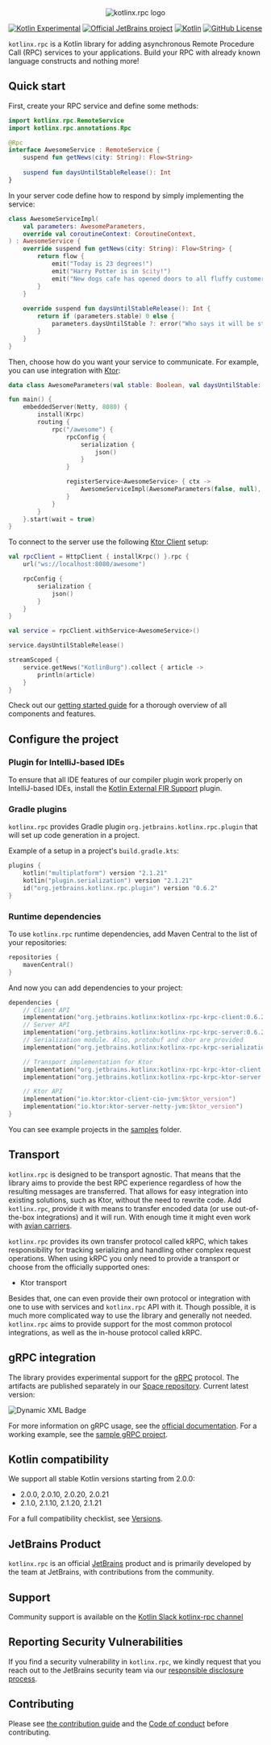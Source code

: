 <div align="center">
    <picture>
        <source media="(prefers-color-scheme: dark)" srcset="https://raw.githubusercontent.com/kotlin/kotlinx-rpc/main/.github/images/logo_dark.png">
        <img alt="kotlinx.rpc logo" src="https://raw.githubusercontent.com/kotlin/kotlinx-rpc/main/.github/images/logo_light.png">
    </picture>
</div>

[![Kotlin Experimental](https://kotl.in/badges/experimental.svg)](https://kotlinlang.org/docs/components-stability.html)
[![Official JetBrains project](http://jb.gg/badges/official.svg)](https://confluence.jetbrains.com/display/ALL/JetBrains+on+GitHub)
[![Kotlin](https://img.shields.io/badge/kotlin-2.0.0--2.1.21-blue.svg?logo=kotlin)](http://kotlinlang.org)
[![GitHub License](https://img.shields.io/badge/license-Apache%20License%202.0-blue.svg?style=flat)](http://www.apache.org/licenses/LICENSE-2.0)

[//]: # ([![TeamCity build]&#40;https://img.shields.io/teamcity/build/s/Build_kRPC_All.svg?server=http%3A%2F%2Fkrpc.teamcity.com&#41;]&#40;https://teamcity.jetbrains.com/viewType.html?buildTypeId=Build_kRPC_All&guest=1&#41;)

`kotlinx.rpc` is a Kotlin library for adding asynchronous Remote Procedure Call (RPC) services to your applications. 
Build your RPC with already known language constructs and nothing more!

## Quick start

First, create your RPC service and define some methods:
```kotlin
import kotlinx.rpc.RemoteService
import kotlinx.rpc.annotations.Rpc

@Rpc
interface AwesomeService : RemoteService {
    suspend fun getNews(city: String): Flow<String>
    
    suspend fun daysUntilStableRelease(): Int
}
```
In your server code define how to respond by simply implementing the service:
```kotlin
class AwesomeServiceImpl(
    val parameters: AwesomeParameters,
    override val coroutineContext: CoroutineContext,
) : AwesomeService {
    override suspend fun getNews(city: String): Flow<String> {
        return flow { 
            emit("Today is 23 degrees!")
            emit("Harry Potter is in $city!")
            emit("New dogs cafe has opened doors to all fluffy customers!")
        }
    }
    
    override suspend fun daysUntilStableRelease(): Int {
        return if (parameters.stable) 0 else {
            parameters.daysUntilStable ?: error("Who says it will be stable?")
        }
    }
}
```
Then, choose how do you want your service to communicate. For example, you can use integration with [Ktor](https://ktor.io/):

```kotlin
data class AwesomeParameters(val stable: Boolean, val daysUntilStable: Int?)

fun main() {
    embeddedServer(Netty, 8080) {
        install(Krpc)
        routing {
            rpc("/awesome") {
                rpcConfig {
                    serialization {
                        json()
                    }
                }

                registerService<AwesomeService> { ctx -> 
                    AwesomeServiceImpl(AwesomeParameters(false, null), ctx) 
                }
            }
        }
    }.start(wait = true)
}
```
To connect to the server use the following [Ktor Client](https://ktor.io/docs/create-client.html) setup:
```kotlin
val rpcClient = HttpClient { installKrpc() }.rpc {
    url("ws://localhost:8080/awesome")

    rpcConfig {
        serialization {
            json()
        }
    }
}

val service = rpcClient.withService<AwesomeService>()

service.daysUntilStableRelease()

streamScoped {
    service.getNews("KotlinBurg").collect { article ->
        println(article)
    }
}
```

Check out our [getting started guide](https://kotlin.github.io/kotlinx-rpc) for a thorough overview of all components and features.

## Configure the project

### Plugin for IntelliJ-based IDEs

To ensure that all IDE features of our compiler plugin work properly on IntelliJ-based IDEs, install the
[Kotlin External FIR Support](https://plugins.jetbrains.com/plugin/26480-kotlin-external-fir-support?noRedirect=true) plugin.

### Gradle plugins

`kotlinx.rpc` provides Gradle plugin `org.jetbrains.kotlinx.rpc.plugin` 
that will set up code generation in a project.

Example of a setup in a project's `build.gradle.kts`:
```kotlin
plugins {
    kotlin("multiplatform") version "2.1.21"
    kotlin("plugin.serialization") version "2.1.21"
    id("org.jetbrains.kotlinx.rpc.plugin") version "0.6.2"
}
```

### Runtime dependencies
To use `kotlinx.rpc` runtime dependencies, add Maven Central to the list of your repositories: 
```kotlin
repositories {
    mavenCentral()
}
```
And now you can add dependencies to your project:
```kotlin
dependencies {
    // Client API
    implementation("org.jetbrains.kotlinx:kotlinx-rpc-krpc-client:0.6.2")
    // Server API
    implementation("org.jetbrains.kotlinx:kotlinx-rpc-krpc-server:0.6.2") 
    // Serialization module. Also, protobuf and cbor are provided
    implementation("org.jetbrains.kotlinx:kotlinx-rpc-krpc-serialization-json:0.6.2") 

    // Transport implementation for Ktor
    implementation("org.jetbrains.kotlinx:kotlinx-rpc-krpc-ktor-client:0.6.2")
    implementation("org.jetbrains.kotlinx:kotlinx-rpc-krpc-ktor-server:0.6.2")

    // Ktor API
    implementation("io.ktor:ktor-client-cio-jvm:$ktor_version")
    implementation("io.ktor:ktor-server-netty-jvm:$ktor_version")
}
```
You can see example projects in the [samples](samples) folder.

## Transport
`kotlinx.rpc` is designed to be transport agnostic.
That means that the library aims to provide the best RPC experience regardless of how the resulting messages are transferred. 
That allows for easy integration into existing solutions, such as Ktor, without the need to rewrite code.
Add `kotlinx.rpc`, provide it with means to transfer encoded data (or use out-of-the-box integrations) and it will run.
With enough time it might even work with [avian carriers](https://en.wikipedia.org/wiki/IP_over_Avian_Carriers).

`kotlinx.rpc` provides its own transfer protocol called kRPC, which takes responsibility for tracking serializing and handling other complex request operations.
When using kRPC you only need to provide a transport or choose from the officially supported ones:
- Ktor transport

Besides that, one can even provide their own protocol or integration with one to use with services and `kotlinx.rpc` API with it.
Though possible, it is much more complicated way to use the library and generally not needed. 
`kotlinx.rpc` aims to provide support for the most common protocol integrations, as well as the in-house protocol called kRPC.

## gRPC integration
The library provides experimental support for the [gRPC](https://grpc.io) protocol.
The artifacts are published separately in our [Space repository](https://public.jetbrains.space/p/krpc/packages/maven/grpc).
Current latest version: 

![Dynamic XML Badge](https://img.shields.io/badge/dynamic/xml?url=https%3A%2F%2Fmaven.pkg.jetbrains.space%2Fpublic%2Fp%2Fkrpc%2Fgrpc%2Forg%2Fjetbrains%2Fkotlinx%2Fkotlinx-rpc-core%2Fmaven-metadata.xml&query=%2F%2Fmetadata%2Fversioning%2Flatest&label=Latest%20dev%20version&color=forest-green&cacheSeconds=60)

For more information on gRPC usage, 
see the [official documentation](https://kotlin.github.io/kotlinx-rpc/grpc-configuration.html).
For a working example, see the [sample gRPC project](/samples/grpc-app).

## Kotlin compatibility
We support all stable Kotlin versions starting from 2.0.0:
- 2.0.0, 2.0.10, 2.0.20, 2.0.21
- 2.1.0, 2.1.10, 2.1.20, 2.1.21

For a full compatibility checklist, 
see [Versions](https://kotlin.github.io/kotlinx-rpc/versions.html).

## JetBrains Product

`kotlinx.rpc` is an official [JetBrains](https://jetbrains.com) product and is primarily developed by the team at JetBrains, with
contributions from the community.

[//]: # (## Documentation)

[//]: # (TODO: add docs site and most useful links)

## Support 

Community support is available on the [Kotlin Slack kotlinx-rpc channel](https://kotlinlang.slack.com/archives/C072YJ3Q91V)

## Reporting Security Vulnerabilities

If you find a security vulnerability in `kotlinx.rpc`, we kindly request that you reach out to the JetBrains security team via
our [responsible disclosure process](https://www.jetbrains.com/legal/terms/responsible-disclosure.html).

## Contributing

Please see [the contribution guide](CONTRIBUTING.md) and the [Code of conduct](CODE_OF_CONDUCT.md) before contributing.
